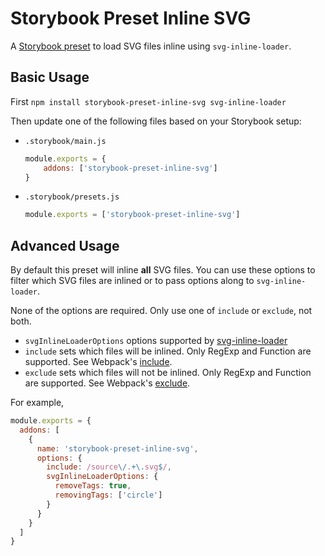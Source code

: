 # Storybook Preset Inline SVG

A [Storybook preset](https://storybook.js.org/docs/react/addons/writing-presets) to load SVG files inline using `svg-inline-loader`.

## Basic Usage
First `npm install storybook-preset-inline-svg svg-inline-loader`

Then update one of the following files based on your Storybook setup:

* `.storybook/main.js`

    ```js
    module.exports = {
        addons: ['storybook-preset-inline-svg']
    }
    ```

* `.storybook/presets.js`

    ```js
    module.exports = ['storybook-preset-inline-svg']
    ```

## Advanced Usage

By default this preset will inline **all** SVG files. You can use these options to filter which SVG files are inlined or to pass options along to `svg-inline-loader`.

None of the options are required. Only use one of `include` or `exclude`, not both.

* `svgInlineLoaderOptions` options supported by [svg-inline-loader](https://www.npmjs.com/package/svg-inline-loader)
* `include` sets which files will be inlined. Only RegExp and Function are supported. See Webpack's [include](https://webpack.js.org/configuration/module/#ruleinclude).
* `exclude` sets which files will not be inlined. Only RegExp and Function are supported. See Webpack's [exclude](https://webpack.js.org/configuration/module/#ruleexclude).

For example,

```js
module.exports = {
  addons: [
    {
      name: 'storybook-preset-inline-svg',
      options: {
        include: /source\/.+\.svg$/,
        svgInlineLoaderOptions: {
          removeTags: true,
          removingTags: ['circle']
        }
      }
    }
  ]
}
```
